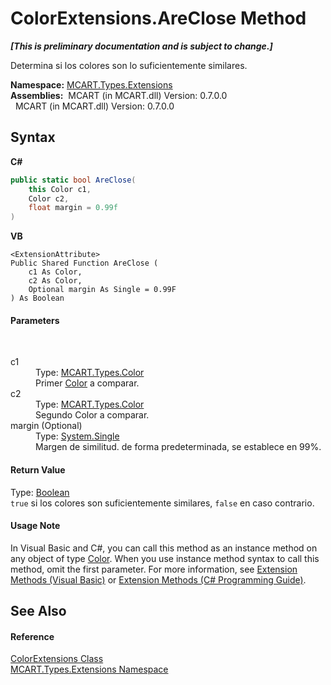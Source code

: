 # ColorExtensions.AreClose Method 
 _**\[This is preliminary documentation and is subject to change.\]**_

Determina si los colores son lo suficientemente similares.

**Namespace:**&nbsp;<a href="a8e71047-44e0-7000-43f0-67a6f5b9758c">MCART.Types.Extensions</a><br />**Assemblies:**&nbsp;&nbsp;MCART (in MCART.dll) Version: 0.7.0.0<br />&nbsp;&nbsp;MCART (in MCART.dll) Version: 0.7.0.0<br />

## Syntax

**C#**<br />
``` C#
public static bool AreClose(
	this Color c1,
	Color c2,
	float margin = 0.99f
)
```

**VB**<br />
``` VB
<ExtensionAttribute>
Public Shared Function AreClose ( 
	c1 As Color,
	c2 As Color,
	Optional margin As Single = 0.99F
) As Boolean
```


#### Parameters
&nbsp;<dl><dt>c1</dt><dd>Type: <a href="b2f59482-b5b7-a7aa-b3e0-1a7c0ef43382">MCART.Types.Color</a><br />Primer <a href="b2f59482-b5b7-a7aa-b3e0-1a7c0ef43382">Color</a> a comparar.</dd><dt>c2</dt><dd>Type: <a href="b2f59482-b5b7-a7aa-b3e0-1a7c0ef43382">MCART.Types.Color</a><br />Segundo Color a comparar.</dd><dt>margin (Optional)</dt><dd>Type: <a href="http://msdn2.microsoft.com/es-es/library/3www918f" target="_blank">System.Single</a><br />Margen de similitud. de forma predeterminada, se establece en 99%.</dd></dl>

#### Return Value
Type: <a href="http://msdn2.microsoft.com/es-es/library/a28wyd50" target="_blank">Boolean</a><br />`true` si los colores son suficientemente similares, `false` en caso contrario.

#### Usage Note
In Visual Basic and C#, you can call this method as an instance method on any object of type <a href="b2f59482-b5b7-a7aa-b3e0-1a7c0ef43382">Color</a>. When you use instance method syntax to call this method, omit the first parameter. For more information, see <a href="http://msdn.microsoft.com/en-us/library/bb384936.aspx">Extension Methods (Visual Basic)</a> or <a href="http://msdn.microsoft.com/en-us/library/bb383977.aspx">Extension Methods (C# Programming Guide)</a>.

## See Also


#### Reference
<a href="ebf78282-5833-6274-ae32-03fc6aa2555a">ColorExtensions Class</a><br /><a href="a8e71047-44e0-7000-43f0-67a6f5b9758c">MCART.Types.Extensions Namespace</a><br />